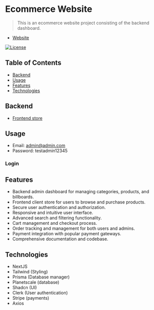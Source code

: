 # Ecommerce Website

> This is an ecommerce website project consisting of the backend dashboard.

- [Website](https://ecommerce-admin-dashboard-chi.vercel.app)

[![License](https://img.shields.io/badge/license-MIT-blue.svg)](https://opensource.org/licenses/MIT)

## Table of Contents

- [Backend](#backend)
- [Usage](#usage)
- [Features](#features)
- [Technologies](#technologies)

## Backend

- [Frontend store](https://ecommerce-store-liart-one.vercel.app/)

## Usage

- Email: admin@admin.com
- Password: testadmin12345

### Login

## Features

- Backend admin dashboard for managing categories, products, and billboards.
- Frontend client store for users to browse and purchase products.
- Secure user authentication and authorization.
- Responsive and intuitive user interface.
- Advanced search and filtering functionality.
- Cart management and checkout process.
- Order tracking and management for both users and admins.
- Payment integration with popular payment gateways.
- Comprehensive documentation and codebase.

## Technologies

- NextJS
- Tailwind (Styling)
- Prisma (Database manager)
- Planetscale (database)
- Shadcn (UI)
- Clerk (User authentication)
- Stripe (payments)
- Axios

